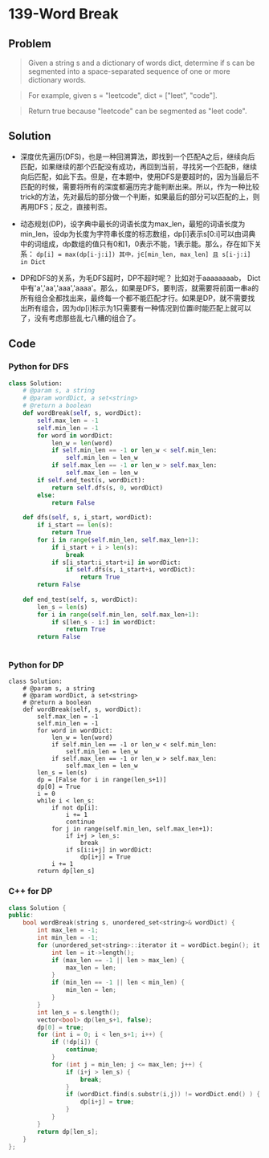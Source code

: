 # 139-Word Break

## Problem

> Given a string s and a dictionary of words dict, determine if s can be segmented into a space-separated sequence of one or more dictionary words.

> For example, given
s = "leetcode",
dict = ["leet", "code"].

> Return true because "leetcode" can be segmented as "leet code".

## Solution

- 深度优先遍历(DFS)，也是一种回溯算法，即找到一个匹配A之后，继续向后匹配，如果继续的那个匹配没有成功，再回到当前，寻找另一个匹配B，继续向后匹配，如此下去。但是，在本题中，使用DFS是要超时的，因为当最后不匹配的时候，需要将所有的深度都遍历完才能判断出来。所以，作为一种比较trick的方法，先对最后的部分做一个判断，如果最后的部分可以匹配的上，则再用DFS；反之，直接判否。
- 动态规划(DP)，设字典中最长的词语长度为max_len，最短的词语长度为min_len，设dp为长度为字符串长度的标志数组，dp[i]表示s[0:i]可以由词典中的词组成，dp数组的值只有0和1，0表示不能，1表示能。那么，存在如下关系：
	```dp[i] = max(dp[i-j:i]) 其中，j∈[min_len, max_len] 且 s[i-j:i] in Dict```
	
- DP和DFS的关系，为毛DFS超时，DP不超时呢？
	比如对于aaaaaaaab， Dict中有'a','aa','aaa','aaaa'。那么，如果是DFS，要判否，就需要将前面一串a的所有组合全都找出来，最终每一个都不能匹配才行。如果是DP，就不需要找出所有组合，因为dp[i]标示为1只需要有一种情况到位置i时能匹配上就可以了，没有考虑那些乱七八糟的组合了。

## Code

### Python for DFS

```python
class Solution:
    # @param s, a string
    # @param wordDict, a set<string>
    # @return a boolean
    def wordBreak(self, s, wordDict):
        self.max_len = -1
        self.min_len = -1
        for word in wordDict:
            len_w = len(word)
            if self.min_len == -1 or len_w < self.min_len:
                self.min_len = len_w
            if self.max_len == -1 or len_w > self.max_len:
                self.max_len = len_w
        if self.end_test(s, wordDict):
            return self.dfs(s, 0, wordDict)
        else:
            return False
    
    def dfs(self, s, i_start, wordDict):
        if i_start == len(s):
            return True
        for i in range(self.min_len, self.max_len+1):
            if i_start + i > len(s):
                break
            if s[i_start:i_start+i] in wordDict:
                if self.dfs(s, i_start+i, wordDict):
                    return True
        return False
    
    def end_test(self, s, wordDict):
        len_s = len(s)
        for i in range(self.min_len, self.max_len+1):
            if s[len_s - i:] in wordDict:
                return True
        return False
        
```

### Python for DP

```
class Solution:
    # @param s, a string
    # @param wordDict, a set<string>
    # @return a boolean
    def wordBreak(self, s, wordDict):
        self.max_len = -1
        self.min_len = -1
        for word in wordDict:
            len_w = len(word)
            if self.min_len == -1 or len_w < self.min_len:
                self.min_len = len_w
            if self.max_len == -1 or len_w > self.max_len:
                self.max_len = len_w
        len_s = len(s)
        dp = [False for i in range(len_s+1)]
        dp[0] = True
        i = 0
        while i < len_s:
            if not dp[i]:
                i += 1
                continue
            for j in range(self.min_len, self.max_len+1):
                if i+j > len_s:
                    break
                if s[i:i+j] in wordDict:
                    dp[i+j] = True
            i += 1
        return dp[len_s]
```

### C++ for DP

```cpp
class Solution {
public:
    bool wordBreak(string s, unordered_set<string>& wordDict) {
        int max_len = -1;
        int min_len = -1;
        for (unordered_set<string>::iterator it = wordDict.begin(); it != wordDict.end(); it++) {
            int len = it->length();
            if (max_len == -1 || len > max_len) {
                max_len = len;
            }
            if (min_len == -1 || len < min_len) {
                min_len = len;
            }
        }
        int len_s = s.length();
        vector<bool> dp(len_s+1, false);
        dp[0] = true;
        for (int i = 0; i < len_s+1; i++) {
            if (!dp[i]) {
                continue;
            }
            for (int j = min_len; j <= max_len; j++) {
                if (i+j > len_s) {
                    break;
                }
                if (wordDict.find(s.substr(i,j)) != wordDict.end() ) {
                    dp[i+j] = true;
                }
            }
        }
        return dp[len_s];
    }
};

```